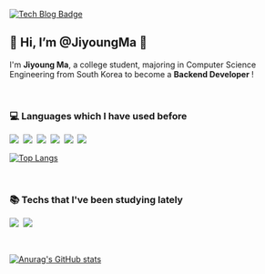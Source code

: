 <!---
JiyoungMa/JiyoungMa is a ✨ special ✨ repository because its `README.md` (this file) appears on your GitHub profile.
You can click the Preview link to take a look at your changes.
--->
 [![Tech Blog Badge](http://img.shields.io/badge/-Tech%20blog-black?style=flat-square&logo=github&link=https://cseella.tistory.com/)](https://cseella.tistory.com/)

<h2>🐥 Hi, I’m @JiyoungMa 🐥</h2>

I'm **Jiyoung Ma**, a college student, majoring in Computer Science Engineering from South Korea to become a **Backend Developer** !

<br>
<h3>💻 Languages which I have used before</h3>
<p>
<img src="https://img.shields.io/badge/Python-3766AB?style=for-the-badge&logo=Python&logoColor=white"/></a>&nbsp 
<img src="https://img.shields.io/badge/Java-007396?style=for-the-badge&logo=Java&logoColor=white"/></a>&nbsp 
<img src="https://img.shields.io/badge/C++-00599C?style=for-the-badge&logo=c%2B%2B&logoColor=white"/></a>&nbsp 
<img src="https://img.shields.io/badge/C-A8B9CC?style=for-the-badge&logo=C&logoColor=white"/></a>&nbsp 
<img src="https://img.shields.io/badge/JavaScript-F7DF1E?style=for-the-badge&logo=JavaScript&logoColor=white"/></a>&nbsp 
<img src="https://img.shields.io/badge/MySQL-4479A1?style=for-the-badge&logo=MySQL&logoColor=white"/></a>&nbsp 
</p>

[![Top Langs](https://github-readme-stats.vercel.app/api/top-langs/?username=JiyoungMa&layout=compact)](https://github.com/anuraghazra/github-readme-stats)

<br>
<h3>📚 Techs that I've been studying lately </h3>
<p>
<img src="https://img.shields.io/badge/Spring-6DB33F?style=for-the-badge&logo=Spring&logoColor=white"/></a>&nbsp 
<img src="https://img.shields.io/badge/Hibernate-59666C?style=for-the-badge&logo=Hibernate&logoColor=white"/></a>&nbsp 
</p>

<br>

[![Anurag's GitHub stats](https://github-readme-stats.vercel.app/api?username=JiyoungMa&show_icons=true&theme=radical)](https://github.com/anuraghazra/github-readme-stats)
